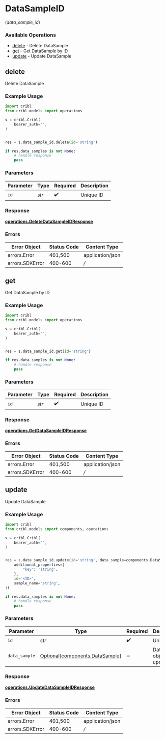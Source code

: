 # DataSampleID
(*data_sample_id*)

### Available Operations

* [delete](#delete) - Delete DataSample
* [get](#get) - Get DataSample by ID
* [update](#update) - Update DataSample

## delete

Delete DataSample

### Example Usage

```python
import cribl
from cribl.models import operations

s = cribl.Cribl(
    bearer_auth="",
)


res = s.data_sample_id.delete(id='string')

if res.data_samples is not None:
    # handle response
    pass
```

### Parameters

| Parameter          | Type               | Required           | Description        |
| ------------------ | ------------------ | ------------------ | ------------------ |
| `id`               | *str*              | :heavy_check_mark: | Unique ID          |


### Response

**[operations.DeleteDataSampleIDResponse](../../models/operations/deletedatasampleidresponse.md)**
### Errors

| Error Object     | Status Code      | Content Type     |
| ---------------- | ---------------- | ---------------- |
| errors.Error     | 401,500          | application/json |
| errors.SDKError  | 400-600          | */*              |

## get

Get DataSample by ID

### Example Usage

```python
import cribl
from cribl.models import operations

s = cribl.Cribl(
    bearer_auth="",
)


res = s.data_sample_id.get(id='string')

if res.data_samples is not None:
    # handle response
    pass
```

### Parameters

| Parameter          | Type               | Required           | Description        |
| ------------------ | ------------------ | ------------------ | ------------------ |
| `id`               | *str*              | :heavy_check_mark: | Unique ID          |


### Response

**[operations.GetDataSampleIDResponse](../../models/operations/getdatasampleidresponse.md)**
### Errors

| Error Object     | Status Code      | Content Type     |
| ---------------- | ---------------- | ---------------- |
| errors.Error     | 401,500          | application/json |
| errors.SDKError  | 400-600          | */*              |

## update

Update DataSample

### Example Usage

```python
import cribl
from cribl.models import components, operations

s = cribl.Cribl(
    bearer_auth="",
)


res = s.data_sample_id.update(id='string', data_sample=components.DataSample(
    additional_properties={
        "key": 'string',
    },
    id='<ID>',
    sample_name='string',
))

if res.data_samples is not None:
    # handle response
    pass
```

### Parameters

| Parameter                                                                | Type                                                                     | Required                                                                 | Description                                                              |
| ------------------------------------------------------------------------ | ------------------------------------------------------------------------ | ------------------------------------------------------------------------ | ------------------------------------------------------------------------ |
| `id`                                                                     | *str*                                                                    | :heavy_check_mark:                                                       | Unique ID                                                                |
| `data_sample`                                                            | [Optional[components.DataSample]](../../models/components/datasample.md) | :heavy_minus_sign:                                                       | DataSample object to be updated                                          |


### Response

**[operations.UpdateDataSampleIDResponse](../../models/operations/updatedatasampleidresponse.md)**
### Errors

| Error Object     | Status Code      | Content Type     |
| ---------------- | ---------------- | ---------------- |
| errors.Error     | 401,500          | application/json |
| errors.SDKError  | 400-600          | */*              |
